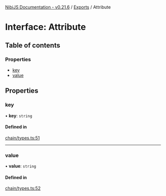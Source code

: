 [NibiJS Documentation - v0.21.6](../intro.md) / [Exports](../modules.md) / Attribute

# Interface: Attribute

## Table of contents

### Properties

- [key](Attribute.md#key)
- [value](Attribute.md#value)

## Properties

### key

• **key**: `string`

#### Defined in

[chain/types.ts:51](https://github.com/NibiruChain/ts-sdk/blob/2eedd33/packages/nibijs/src/chain/types.ts#L51)

---

### value

• **value**: `string`

#### Defined in

[chain/types.ts:52](https://github.com/NibiruChain/ts-sdk/blob/2eedd33/packages/nibijs/src/chain/types.ts#L52)
